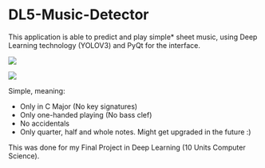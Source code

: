 # DL5-Music-Detector

This application is able to predict and play simple* sheet music, using Deep Learning technology (YOLOV3) and PyQt for the interface.

![](https://i.imgur.com/HLjsShy.png)

![](https://i.imgur.com/5AqYh1f.png)

Simple, meaning:
- Only in C Major (No key signatures)
- Only one-handed playing (No bass clef)
- No accidentals
- Only quarter, half and whole notes.
Might get upgraded in the future :)

This was done for my Final Project in Deep Learning (10 Units Computer Science).



